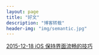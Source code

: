 ```yaml
---
layout: page
title: "好文"
description: "博客转载"
header-img: "img/semantic.jpg"
---
```


 [2015-12-18 iOS 保持界面流畅的技巧](http://blog.ibireme.com/2015/11/12/smooth_user_interfaces_for_ios/)

